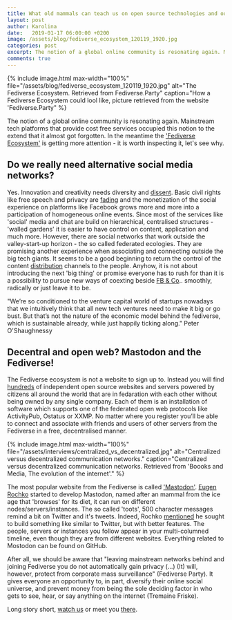 ```yaml
---
title: What old mammals can teach us on open source technologies and ourselves
layout: post
author: Karolina
date:   2019-01-17 06:00:00 +0200
image: /assets/blog/fediverse_ecosystem_120119_1920.jpg
categories: post
excerpt: The notion of a global online community is resonating again. Mainstream tech platforms that provide cost free services occupied this notion to the extend that it got almost forgotten. In the meantime the 'Fediverse Ecosystem' is getting more attention - it is worth inspecting it, let's see why. 
comments: true
---
```

{% include image.html
max-width="100%" file="/assets/blog/fediverse_ecosystem_120119_1920.jpg" alt="The Fediverse Ecosystem. Retrieved from Fediverse.Party"
caption="How a Fediverse Ecosystem could lool like, picture retrieved from the website 'Fediverse.Party" %}

The notion of a global online community is resonating again. Mainstream tech platforms that provide cost free services occupied this notion to the extend that it almost got forgotten. In the meantime the <a href="https://fediverse.party/">'Fediverse Ecosystem'</a> is getting more attention - it is worth inspecting it, let's see why.


## Do we really need alternative social media networks?
Yes. Innovation and creativity needs diversity and <a href="https://magazine.areweeurope.com/silentrevolutions/stories/ellyn-valkengoed-protesting-in-the-age-of-social-media">dissent</a>. Basic civil rights like free speech and privacy are <a href="https://globalvoices.org/specialcoverage/billions-served-human-rights-in-the-facebook-era/">fading</a> and the monetization of the social experience on platforms like Facebook grows more and more into a participation of homogeneous online events. Since most of the services like 'social' media and chat are build on hierarchical, centralised structures - 'walled gardens' it is easier to have control on content, application and much more. However, there are social networks that work outside the valley-start-up horizon - the so called federated ecologies. They are promising another experience when associating and connecting outside the big tech giants. It seems to be a good beginning to return the control of the content <a href="https://en.wikipedia.org/wiki/Distributed_social_network">distribution</a> channels to the people. Anyhow, it is not about introducing the next 'big thing' or promise everyone has to rush for than it is a possibility to pursue new ways of coexting beside <a href="https://www.forbrukerradet.no/side/facebook-and-google-manipulate-users-into-sharing-personal-data/">FB & Co</a>.. smoothly, radically or just leave it to be.

"We’re so conditioned to the venture capital world of startups nowadays that we intuitively think that all new tech ventures need to make it big or go bust. But that’s not the nature of the economic model behind the fediverse, which is sustainable already, while just happily ticking along." Peter O'Shaughnessy


## Decentral and open web? Mastodon and the Fediverse!
The Fediverse ecosystem is not a website to sign up to. Instead you will find <a href="https://the-federation.info/">hundreds</a> of independent open source websites and servers powered by citizens all around the world that are in fedaration with each other without being owned by any single company. Each of them is an installation of software which supports one of the federated open web protocols like ActivityPub, Ostatus or XXMP. No matter where you register you’ll be able to connect and associate with friends and users of other servers from the Fediverse in a free, decentralised manner.

{% include image.html
max-width="100%" file="/assets/interviews/centralized_vs_decentralized.jpg" alt="Centralized versus decentralized communication networks."
caption="Centralized versus decentralized communication networks. Retrieved from 'Boooks and Media, The evolution of the internet'." %}

The most popular website from the Fediverse is called <a href="https://joinmastodon.org/">'Mastodon'</a>. <a href="https://medium.com/we-distribute/one-mammoth-of-a-job-an-interview-with-eugen-rochko-of-mastodon-23b159d6796a">Eugen Rochko</a> started to develop Mastodon, named after an mammal from the ice age that 'browses' for its diet, it can run on different nodes/servers/instances. The so called 'toots', 500 character messages remind a bit on Twitter and it's tweets. Indeed, Rochko <a href="https://mashable.com/2017/04/06/eugen-rochko-mastodon-interview/#jbiBYQuGbkq0">mentioned</a> he sought to build something like similar to Twitter, but with better features. The people, servers or instances you follow appear in your multi-columned timeline, even though they are from different websites. Everything related to Mostodon can be found on GitHub.


After all, we should be aware that "leaving mainstream networks behind and joining Fediverse you do not automatically gain privacy (...) (It) will, however, protect from corporate mass surveillance" (Fediverse Party). It gives everyone an opportunity to, in part, diversify their online social universe, and prevent money from being the sole deciding factor in who gets to see, hear, or say anything on the internet (Tremaine Friske). 


Long story short, <a href="https://mastodon.technology/@wonomute">watch us</a> or meet you <a href="https://fediverse.party/">there</a>.
